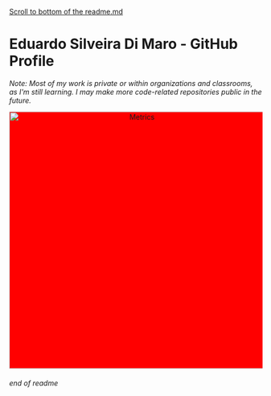 [Scroll to bottom of the readme.md](#end-of-readme)
# Eduardo Silveira Di Maro - GitHub Profile
_Note: Most of my work is private or within organizations and classrooms, as I'm still learning. I may make more code-related repositories public in the future._
<p align="center">
<img align="center" src="/github-metrics.svg" alt="Metrics" width="512" style="background:red;">
</p>

###### end of readme
